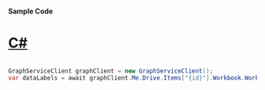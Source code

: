 #### Sample Code
# [C#](#tab/Csharp)

```C#

GraphServiceClient graphClient = new GraphServiceClient();
var dataLabels = await graphClient.Me.Drive.Items["{id}"].Workbook.Worksheets["{id|name}"].Charts["{name}"].DataLabels.Request().GetAsync();

```